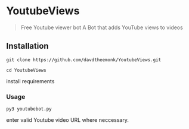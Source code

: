 # YoutubeViews
>Free Youtube viewer bot
A Bot that adds YouTube views to videos

## Installation 

```git clone https://github.com/davdtheemonk/YoutubeViews.git```

```cd YoutubeViews```

install requirements

### Usage


```py3 youtubebot.py```

enter valid Youtube video URL where neccessary.
